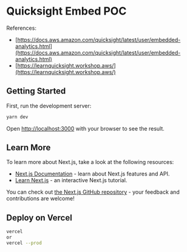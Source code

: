 # Quicksight Embed POC

References:

- [https://docs.aws.amazon.com/quicksight/latest/user/embedded-analytics.html](https://docs.aws.amazon.com/quicksight/latest/user/embedded-analytics.html)
- [https://learnquicksight.workshop.aws/](https://learnquicksight.workshop.aws/)

## Getting Started

First, run the development server:

```bash
yarn dev
```

Open [http://localhost:3000](http://localhost:3000) with your browser to see the result.

## Learn More

To learn more about Next.js, take a look at the following resources:

- [Next.js Documentation](https://nextjs.org/docs) - learn about Next.js features and API.
- [Learn Next.js](https://nextjs.org/learn) - an interactive Next.js tutorial.

You can check out [the Next.js GitHub repository](https://github.com/vercel/next.js/) - your feedback and contributions are welcome!

## Deploy on Vercel

```bash
vercel
or
vercel --prod
```
